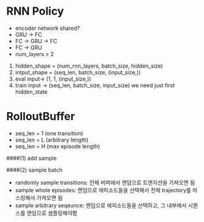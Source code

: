 # RNN Policy
- encoder network shared? 
- GRU -> FC
- FC -> GRU -> FC
- FC -> GRU
- num_layers > 2

1. hidden_shape = (num_rnn_layers, batch_size, hidden_size)
2. intput_shape = (seq_len, batch_size, (input_size,))
3. eval input->  (1, 1, (input_size,))
4.  train input -> (seq_len, batch_size, input_size)
    we need just first hidden_state

# RolloutBuffer
- seq_len = 1 (one transition)
- seq_len = L (arbitrary length)
- seq_len = H (max episode length)

####(1) add sample

####(2) sample batch
- randomly sample transitions: 전체 버퍼에서 랜덤으로 트랜지션을 가져오면 됨
- sample whole episodes: 랜덤으로 에피소드들을 선택해서 전체 trajectory를 마스킹해서 가져오면 됨
- sample arbitrary seqeunce: 랜덤으로 에피소드들을 선택하고, 그 내부에서 시퀀스를 랜덤으로 샘플링해야함